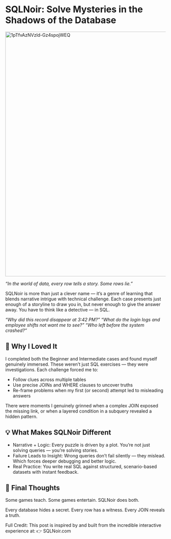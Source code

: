 # SQLNoir: Solve Mysteries in the Shadows of the Database

<img width="1376" height="768" alt="1pTfvAzNVzld-Gz4spojWEQ" src="https://github.com/user-attachments/assets/4df8b6a4-b23a-4605-a294-383bd228b183" />

_“In the world of data, every row tells a story. Some rows lie.”_

SQLNoir is more than just a clever name — it’s a genre of learning that blends narrative intrigue with technical challenge. Each case presents just enough of a storyline to draw you in, but never enough to give the answer away. You have to think like a detective — in SQL.

_“Why did this record disappear at 3:42 PM?”_
_“What do the login logs and employee shifts not want me to see?”_
_“Who left before the system crashed?”_

## 🎯 Why I Loved It

I completed both the Beginner and Intermediate cases and found myself genuinely immersed. These weren’t just SQL exercises — they were investigations. Each challenge forced me to:

- Follow clues across multiple tables
- Use precise JOINs and WHERE clauses to uncover truths
- Re-frame problems when my first (or second) attempt led to misleading answers

There were moments I genuinely grinned when a complex JOIN exposed the missing link, or when a layered condition in a subquery revealed a hidden pattern.

## 💡 What Makes SQLNoir Different

- Narrative + Logic: Every puzzle is driven by a plot. You’re not just solving queries — you’re solving stories.
- Failure Leads to Insight: Wrong queries don’t fail silently — they mislead. Which forces deeper debugging and better logic.
- Real Practice: You write real SQL against structured, scenario-based datasets with instant feedback.
  
## 📌 Final Thoughts

Some games teach. Some games entertain. SQLNoir does both.

Every database hides a secret.
Every row has a witness.
Every JOIN reveals a truth.


Full Credit:
This post is inspired by and built from the incredible interactive experience at:
👉 SQLNoir.com
